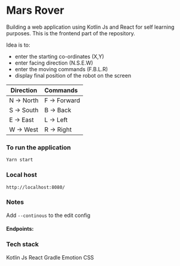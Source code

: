 # Mars Rover

Building a web application using Kotlin Js and React for self learning purposes.
This is the frontend part of the repository.

Idea is to:

- enter the starting co-ordinates (X,Y) 
- enter facing direction (N.S.E.W) 
- enter the moving commands (F.B.L.R)
- display final position of the robot on the screen

| **Direction** | **Commands** |
|---------------|:-------------|
|N -> North     | F -> Forward |
|S -> South     | B -> Back    |
|E -> East      | L -> Left    |
|W -> West      | R -> Right   |


### To run the application

`Yarn start`

### Local host

`http://localhost:8080/`

### Notes

Add `--continous` to the edit config

#### Endpoints:


### Tech stack
Kotlin Js
React
Gradle
Emotion CSS
